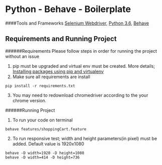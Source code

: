 # Python - Behave - Boilerplate

####Tools and Frameworks
[Selenium Webdriver](https://www.seleniumhq.org/projects/webdriver/), [Python 3.6](https://www.python.org/), [Behave](https://behave.readthedocs.io/en/latest/)

## Requirements and Running Project
######Requirements
Please follow steps in order for running the project without an issue

1. pip must be upgraded and virtual env must be created. More details;
[Installing packages using pip and virtualenv](https://packaging.python.org/guides/installing-using-pip-and-virtualenv/)
2. Make sure all requirements are install
```
pip install -r requirements.txt 

```
3. You may need to redownload chromedriver according to the your chrome version.

######Running Project 

1. To run your code on terminal
```
behave features/shoppingCart.feature
```
2. To run responsive test; width and height parameters(in pixel) must be added. Default value is 1920x1080
```
behave -D width=1920 -D height=1080
behave -D width=414 -D height=736
```

